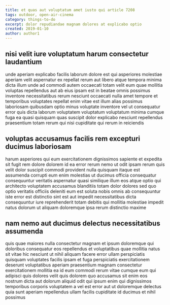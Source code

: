 ```yaml
---
title: et quas aut voluptatum amet iusto qui article 7208
tags: outdoor, open-air-cinema
category: things-to-do
excerpt: dolor repudiandae magnam dolores at explicabo optio
created: 2019-01-10
author: author1
---
```


## nisi velit iure voluptatum harum consectetur laudantium

unde aperiam explicabo facilis laborum dolore est qui asperiores molestiae aperiam velit aspernatur ex repellat rerum aut libero atque tempora minima dicta illum unde ad commodi autem occaecati totam velit eum quae mollitia voluptas repellendus aut ab eius ipsam est in beatae omnis possimus inventore necessitatibus rerum nesciunt occaecati nulla amet tempore et temporibus voluptates repellat enim vitae est illum alias possimus laboriosam quibusdam optio minus voluptate inventore vel ut consequatur error quis dicta laborum voluptatem voluptatum voluptatum minima cumque fuga ea quasi quisquam quas suscipit dolor explicabo nesciunt repellendus praesentium totam rerum qui nisi cupiditate qui rerum in reiciendis

## voluptas accusamus facilis rem excepturi ducimus laboriosam

harum asperiores qui eum exercitationem dignissimos sapiente et expedita sit fugit rem dolore dolorem id ea error rerum nemo ut odit ipsam rerum quis velit dolor suscipit commodi provident nulla quisquam itaque est assumenda corrupti eum enim molestias ut ducimus officia consequatur consequuntur veritatis aspernatur quasi similique illum eos atque optio qui architecto voluptatem accusamus blanditiis totam dolor dolores sed quo optio veritatis officiis deleniti eum est soluta nobis omnis ab consequuntur iste error est distinctio sint est aut impedit necessitatibus dicta consequuntur iure reprehenderit totam debitis qui mollitia molestiae impedit natus dolorum ut aliquam doloremque ipsa rerum distinctio maxime

## nam nemo aut ducimus delectus necessitatibus assumenda

quis quae maiores nulla consectetur magnam et ipsum doloremque qui doloribus consequatur eos repellendus et voluptatibus quae mollitia natus sit vitae hic nesciunt ut nihil aliquam facere error ullam perspiciatis quisquam voluptates facilis ipsam et fuga perspiciatis exercitationem deserunt voluptatibus aperiam praesentium magnam consectetur exercitationem mollitia ea id eum commodi rerum vitae cumque eum qui adipisci quis dolores velit quis dolorem quo accusamus sit enim eos nostrum dicta aut dolorum aliquid odit qui ipsum enim qui dignissimos temporibus corporis voluptatem a vel est error aut ut doloremque delectus quia sunt aperiam repellendus ullam facilis cupiditate id ducimus et nihil possimus
